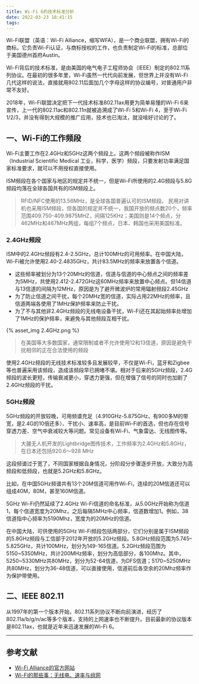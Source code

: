 ```yaml
---
title: Wi-Fi 6的技术标准分析
date: 2022-03-23 10:41:15
tags:
---
```


Wi-Fi联盟（英语：Wi-Fi Alliance，缩写WFA），是一个商业联盟，拥有Wi-Fi的商标。它负责Wi-Fi认证，与商标授权的工作，也负责制定Wi-Fi的标准，总部位于美国德州首府Austin。

Wi-Fi背后的技术标准，是由美国的电气电子工程师协会（IEEE）制定的802.11系列协议。在最初的很多年里，Wi-Fi虽然一代代向前发展，但世界上并没有Wi-Fi几代这样的说法，直接就用802.11后面加几个字母这样的协议编号，对普通用户非常不友好。

2018年，Wi-Fi联盟决定把下一代技术标准802.11ax用更为简单易懂的Wi-Fi 6来宣传，上一代的802.11ac和802.11n就被追溯成了Wi-Fi 5和Wi-Fi 4，至于Wi-Fi 1/2/3，并没有得到大规模的推广应用，技术也已淘汰，就没啥好讨论的了。

## 一、Wi-Fi的工作频段

Wi-Fi主要工作在2.4GHz和5GHz这两个频段上。这两个频段被称作ISM（Industrial Scientific Medical 工业，科学，医学）频段，只要发射功率满足国家标准要求，就可以不用授权直接使用。

ISM频段在各个国家与地区的规定并不统一，但是Wi-Fi所使用的2.4G频段与5.8G频段均落在全球各国共有的ISM频段上。
> RFID/NFC使用的13.56MHz，是全球各国普遍认可的ISM频段。
> 民用对讲机也采用ISM频段，但各国的规定并不统一，我国开放的频点数20个，频率范围409.750-409.9875MHZ，间隔125KHz；美国则是14个频点，分462MHz和467MHz两组，每组7个频点，日本、韩国也采用美国标准。

### 2.4GHz频段

ISM中的2.4GHz频段有2.4-2.5GHz，总计100MHz的可用频率。在中国大陆，Wi-Fi被允许使用2.40-2.4835GHz，共计83.5MHz的频率来放置各个信道。

- 这些频率被划分为13个20MHz的信道，信道与信道的中心频点之间的频率差为5MHz，共使用2.412-2.472GHz这60MHz频率来放置中心频点。但14信道与13信道的间隔为12MHz，原因是为了避开微波炉的常用辐射频段2.45GHz
- 为了防止信道之间干扰，每个20MHz宽的信道，实际占用22MHz的频率，且信道两端各使用了1MHz保护频率来防止干扰。
- 为了不与其他非2.4GHz频段的无线电设备干扰，Wi-Fi还在其起始频率处增加了1MHz的保护频率，来避免与其他频段互相干扰。

{% asset_img 2.4GHz.png %}

> 在美国等大多数国家，通常限制或者不允许使用12和13信道，原因是避免干扰相邻的正在合法使用的频段

使用2.4GHz频段的无线技术标准较多且发展较早，不仅是Wi-Fi，蓝牙和Zigbee等也普遍采用该频段，造成该频段早已拥堵不堪。相对于后来的5GHz频段，2.4G频段的波长更短，传输衰减更小，穿透力更强，但在增强了信号的同时也加剧了2.4GHz频段的干扰。

### 5GHz频段

5GHz频段的开放较晚，可用频谱充足（4.910GHz-5.875GHz，有900多M的带宽，是2.4G的10倍还多）、干扰小、速率高，是目前Wi-Fi的首选，但也存在信号穿透力差、空气中衰减较大等问题。常见设备有Wi-Fi、气象雷达、无线图传等。
> 大疆无人机开发的Lightbridge图传技术，工作频率为2.4GHz和5.8GHz，在日本还包括920.6～928 MHz


这段频谱过于宽了，不同国家根据自身情况，分阶段分步骤逐步开放，大致分为高频段和低频段，也就是5.2GHz和5.8GHz。







比如，在中国5GHz频谱共有13个20M信道可用作Wi-Fi，连续的20M信道还可以组成40M，80M，甚至160M信道。



5GHz Wi-Fi仍然延续了2.4GHz Wi-Fi信道的命名标准，从5.0GHz开始称为信道1，每个信道宽度为20Mhz，之后每隔5MHz中心频率，信道数增加1。例如，38信道指中心频率为5190Mhz，宽度为的20MHz的信道。

在中国大陆，可供使用的5GHz Wi-Fi频段包括两部分，它们分别是属于ISM频段的5.8GHz频段与工信部于2012年开放的5.2GHz频段。5.8GHz频段范围为5.745–5.825GHz，共计100MHz，划分为149-165信道。5.2GHz频段范围为5150~5350MHz，共计200MHz频率，划分为高低部分，各100Mhz。其中，5250~5330MHz共80MHz，划分为52-64信道，为DFS信道；5170~5250MHz共80MHz，划分为36-48信道，可以直接使用，信道前后各空余的20Mhz频率作为保护带使用。


## 二、IEEE 802.11

从1997年的第一个版本开始，802.11系列协议不断向前演进，经历了802.11a/b/g/n/ac等多个版本，支持的上网速率也不断提升。目前最新的协议版本是802.11ax，也就是近年来迅速发展的Wi-Fi 6。







---

## 参考文献

- [Wi-Fi Alliance的官方网站](https://www.wi-fi.org/zh-hans)
- [Wi-Fi的那些事：无线电、速率与组网](https://yuanze.wang/posts/things-about-wifi/)